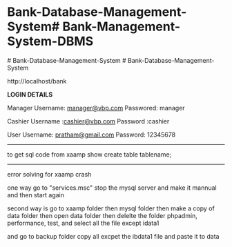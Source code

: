# Bank-Database-Management-System# Bank-Management-System-DBMS
#   B a n k - D a t a b a s e - M a n a g e m e n t - S y s t e m 
 
 # Bank-Database-Management-System

http://localhost/bank

**LOGIN DETAILS** 

Manager
Username:   manager@vbp.com
Passwored:  manager

Cashier
Username :cashier@vbp.com
Password :cashier

User
Username: pratham@gmail.com
Password: 12345678


---------------------------------

to get sql code from xaamp
show create table tablename;


-------------------------------------

error solving for xaamp crash

one way go to "services.msc" stop the mysql server and make it mannual
and then start again

second way is go to xaamp folder then mysql folder then make a copy of data folder then open data folder then 
delelte the  folder phpadmin, performance, test, and select all the file except idata1

and go to backup folder copy all excpet the ibdata1 file and paste it to data 

